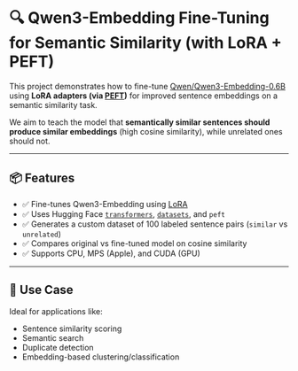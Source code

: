 # 🔍 Qwen3-Embedding Fine-Tuning for Semantic Similarity (with LoRA + PEFT)

This project demonstrates how to fine-tune [Qwen/Qwen3-Embedding-0.6B](https://huggingface.co/Qwen/Qwen3-Embedding-0.6B) using **LoRA adapters (via [PEFT](https://github.com/huggingface/peft))** for improved sentence embeddings on a semantic similarity task.

We aim to teach the model that **semantically similar sentences should produce similar embeddings** (high cosine similarity), while unrelated ones should not.

---

## 📦 Features

- ✅ Fine-tunes Qwen3-Embedding using [LoRA](https://arxiv.org/abs/2106.09685)
- ✅ Uses Hugging Face [`transformers`](https://github.com/huggingface/transformers), [`datasets`](https://github.com/huggingface/datasets), and `peft`
- ✅ Generates a custom dataset of 100 labeled sentence pairs (`similar` vs `unrelated`)
- ✅ Compares original vs fine-tuned model on cosine similarity
- ✅ Supports CPU, MPS (Apple), and CUDA (GPU)

---

## 🧠 Use Case

Ideal for applications like:
- Sentence similarity scoring
- Semantic search
- Duplicate detection
- Embedding-based clustering/classification

